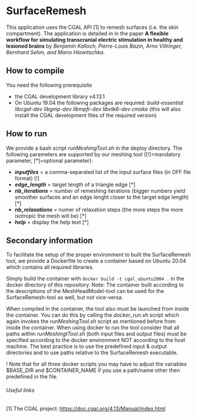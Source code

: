 # SurfaceRemesh

This application uses the CGAL API [1] to remesh surfaces (i.e. the skin compartment). The application is detailed in in the paper **A flexible workflow for simulating transcranial electric stimulation in healthy and lesioned brains** by *Benjamin Kalloch, Pierre-Louis Bazin, Arno Villringer, Bernhard Sehm, and Mario Hlawitschka*.

## How to compile
You need the following prerequisite
- the CGAL development library v4.13.1
- On Ubuntu 19.04 the following packages are required: *build-essential libcgal-dev libgmp-dev libmpfr-dev libvtk6-dev cmake* (this will also install the CGAL development files of the required version)

## How to run
We provide a bash script *runMeshingTool.sh* in the deploy directory.
The following parameters are supported by our meshing tool ([!]=mandatory parameter, [*]=optional parameter):
- **_inputfiles_** = a comma-separated list of the input surface files (in OFF file format) [!]
- **_edge_length_** = target length of a triangle edge [*]
- **_nb_iterations_** = number of remeshing iterations (bigger numbers yield smoother surfaces and an edge lenght closer to the target edge length)  [*]
- **_nb_relaxations_** = numer of relaxation steps (the more steps the more isotropic the mesh will be) [*]
- **_help_** = display the help text [*]

## Secondary information
To facilitate the setup of the proper environment to built the SurfaceRemesh tool, we provide a Dockerfile to create a container based on Ubuntu 20.04 which contains all required libraries. 

Simply build the container with `docker build -t cgal_ubuntu2004 .` in the docker directory of this repository.
Note: The container built according to the descriptions of the MeshHeadModel-tool can be used for the SurfaceRemesh-tool as well, but not vice-versa.

When compiled in the container, the tool also must be launched from inside the container. You can do this by calling the *docker_run.sh* script which again invokes the *runMeshingTool.sh* script as mentioned before from inside the container. When using docker to run the tool consider that all paths within *runMeshingtTool.sh* (both input files and output files) must be specified according to the docker environment NOT according to the host machine. The best practice is to use the predefined input & output directories and to use paths relative to the SurfaceRemesh executable. 

! Note that for all three docker scripts you may have to adjust the variables $BASE_DIR and $CONTAINER_NAME if you use a path/name other then predefined in the file.

###### Useful links
[1] The CGAL project: https://doc.cgal.org/4.13/Manual/index.html
